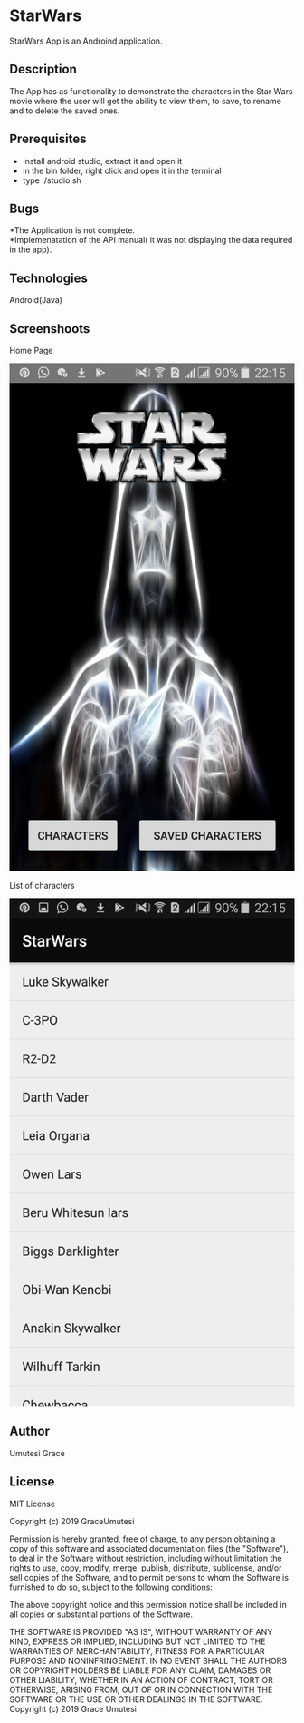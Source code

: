 # StarWars
StarWars App is an Androind application.
## Description
The App has as functionality to demonstrate the characters in the Star Wars movie where the user will get the ability to view them, to save, to rename and to delete the saved ones.
## Prerequisites
* Install android studio, extract it and open it
* in the bin folder, right click and open it in the terminal
* type ./studio.sh
## Bugs
*The Application is not complete.<br> 
*Implemenatation of the API manual( it was not displaying the data required in the app).
## Technologies
Android(Java)
## Screenshoots
<p>Home Page</p>
<img src="pictures/home.png">
<p>List of characters</p>
<img src="pictures/list.png">
<h2> Author</h2>
Umutesi Grace
<h2> License </h2>
MIT License

Copyright (c) 2019 GraceUmutesi

Permission is hereby granted, free of charge, to any person obtaining a copy of this software and associated documentation files (the "Software"), to deal in the Software without restriction, including without limitation the rights to use, copy, modify, merge, publish, distribute, sublicense, and/or sell copies of the Software, and to permit persons to whom the Software is furnished to do so, subject to the following conditions:

The above copyright notice and this permission notice shall be included in all copies or substantial portions of the Software.

THE SOFTWARE IS PROVIDED "AS IS", WITHOUT WARRANTY OF ANY KIND, EXPRESS OR IMPLIED, INCLUDING BUT NOT LIMITED TO THE WARRANTIES OF MERCHANTABILITY, FITNESS FOR A PARTICULAR PURPOSE AND NONINFRINGEMENT. IN NO EVENT SHALL THE AUTHORS OR COPYRIGHT HOLDERS BE LIABLE FOR ANY CLAIM, DAMAGES OR OTHER LIABILITY, WHETHER IN AN ACTION OF CONTRACT, TORT OR OTHERWISE, ARISING FROM, OUT OF OR IN CONNECTION WITH THE SOFTWARE OR THE USE OR OTHER DEALINGS IN THE SOFTWARE. Copyright (c) 2019 Grace Umutesi


